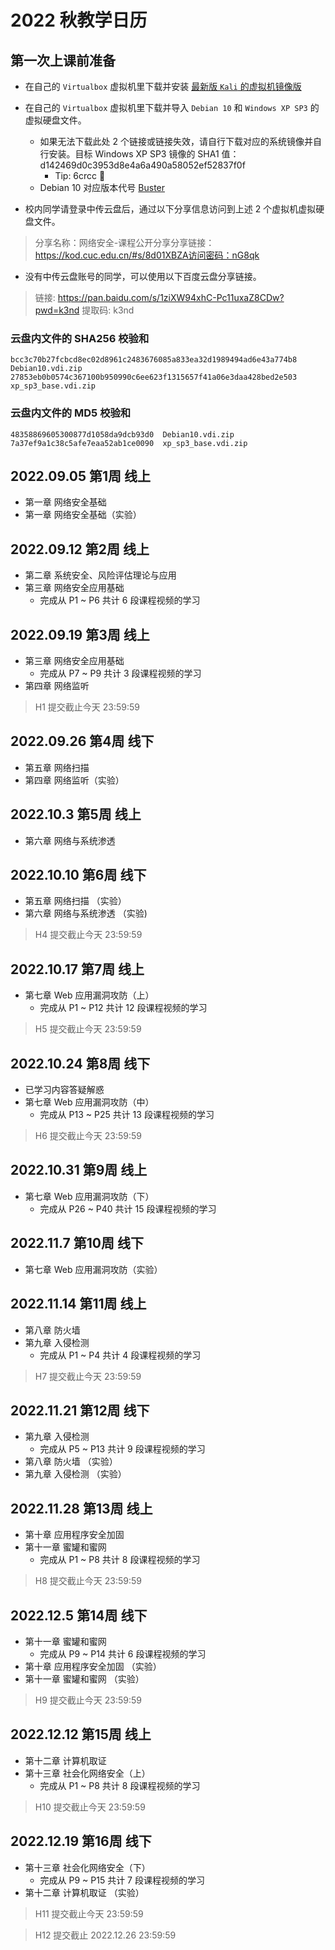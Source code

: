 # 2022 秋教学日历

## 第一次上课前准备

* 在自己的 `Virtualbox` 虚拟机里下载并安装 [最新版 `Kali` 的虚拟机镜像版](https://www.kali.org/get-kali/#kali-virtual-machines)
* 在自己的 `Virtualbox` 虚拟机里下载并导入 `Debian 10` 和 `Windows XP SP3` 的虚拟硬盘文件。
    * 如果无法下载此处 2 个链接或链接失效，请自行下载对应的系统镜像并自行安装。目标 Windows XP SP3 镜像的 SHA1 值： d142469d0c3953d8e4a6a490a58052ef52837f0f
        * Tip: 6crcc 🐶
    * Debian 10 对应版本代号 [Buster](https://www.debian.org/releases/buster/)

* 校内同学请登录中传云盘后，通过以下分享信息访问到上述 2 个虚拟机虚拟硬盘文件。

> 分享名称：网络安全-课程公开分享分享链接：https://kod.cuc.edu.cn/#s/8d01XBZA访问密码：nG8qk

* 没有中传云盘账号的同学，可以使用以下百度云盘分享链接。

> 链接: https://pan.baidu.com/s/1ziXW94xhC-Pc11uxaZ8CDw?pwd=k3nd 提取码: k3nd 

### 云盘内文件的 SHA256 校验和

```
bcc3c70b27fcbcd8ec02d8961c2483676085a833ea32d1989494ad6e43a774b8  Debian10.vdi.zip
27853eb0b0574c367100b950990c6ee623f1315657f41a06e3daa428bed2e503  xp_sp3_base.vdi.zip
```

### 云盘内文件的 MD5 校验和

```
48358869605300877d1058da9dcb93d0  Debian10.vdi.zip
7a37ef9a1c38c5afe7eaa52ab1ce0090  xp_sp3_base.vdi.zip
```

## 2022.09.05 第1周 线上

* 第一章 网络安全基础
* 第一章 网络安全基础（实验）

## 2022.09.12 第2周 线上

* 第二章 系统安全、风险评估理论与应用
* 第三章 网络安全应用基础
    * 完成从 P1 ~ P6 共计 6 段课程视频的学习

## 2022.09.19 第3周 线上

* 第三章 网络安全应用基础
    * 完成从 P7 ~ P9 共计 3 段课程视频的学习
* 第四章 网络监听

> H1 提交截止今天 23:59:59

## 2022.09.26 第4周 线下

* 第五章 网络扫描
* 第四章 网络监听（实验）

## 2022.10.3  第5周 线上

* 第六章 网络与系统渗透

## 2022.10.10 第6周 线下

* 第五章 网络扫描 （实验）
* 第六章 网络与系统渗透 （实验)

> H4 提交截止今天 23:59:59

## 2022.10.17 第7周 线上

* 第七章 Web 应用漏洞攻防（上）
    * 完成从 P1 ~ P12 共计 12 段课程视频的学习

> H5 提交截止今天 23:59:59

## 2022.10.24 第8周 线下

* 已学习内容答疑解惑
* 第七章 Web 应用漏洞攻防（中）
    * 完成从 P13 ~ P25 共计 13 段课程视频的学习

> H6 提交截止今天 23:59:59

## 2022.10.31 第9周 线上

* 第七章 Web 应用漏洞攻防（下）
    * 完成从 P26 ~ P40 共计 15 段课程视频的学习

## 2022.11.7  第10周 线下

* 第七章 Web 应用漏洞攻防（实验）

## 2022.11.14 第11周 线上

* 第八章 防火墙
* 第九章 入侵检测
    * 完成从 P1 ~ P4 共计 4 段课程视频的学习

> H7 提交截止今天 23:59:59

## 2022.11.21 第12周 线下

* 第九章 入侵检测
    * 完成从 P5 ~ P13 共计 9 段课程视频的学习
* 第八章 防火墙 （实验）
* 第九章 入侵检测 （实验）

## 2022.11.28 第13周 线上

* 第十章 应用程序安全加固
* 第十一章 蜜罐和蜜网
    * 完成从 P1 ~ P8 共计 8 段课程视频的学习

> H8 提交截止今天 23:59:59

## 2022.12.5  第14周 线下

* 第十一章 蜜罐和蜜网
    * 完成从 P9 ~ P14 共计 6 段课程视频的学习
* 第十章 应用程序安全加固 （实验）
* 第十一章 蜜罐和蜜网 （实验）

> H9 提交截止今天 23:59:59

## 2022.12.12 第15周 线上

* 第十二章 计算机取证
* 第十三章 社会化网络安全（上）
    * 完成从 P1 ~ P8 共计 8 段课程视频的学习

> H10 提交截止今天 23:59:59

## 2022.12.19 第16周 线下

* 第十三章 社会化网络安全（下）
    * 完成从 P9 ~ P15 共计 7 段课程视频的学习
* 第十二章 计算机取证 （实验）

> H11 提交截止今天 23:59:59

> H12 提交截止 2022.12.26 23:59:59


